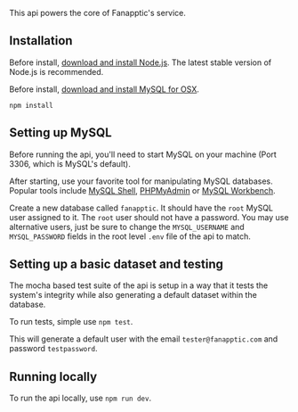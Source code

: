 This api powers the core of Fanapptic's service.

## Installation

Before install, <a href="https://nodejs.org/en/download/">download and install Node.js</a>. The latest stable version of Node.js is recommended.

Before install, <a href="https://dev.mysql.com/doc/refman/5.7/en/osx-installation-pkg.html">download and install MySQL for OSX</a>. 

```
npm install
```

## Setting up MySQL

Before running the api, you'll need to start MySQL on your machine (Port 3306, which is MySQL's default).

After starting, use your favorite tool for manipulating MySQL databases. Popular tools include <a href="https://dev.mysql.com/downloads/shell/">MySQL Shell</a>, <a href="https://www.phpmyadmin.net/">PHPMyAdmin</a> or <a href="https://www.mysql.com/products/workbench/">MySQL Workbench</a>.

Create a new database called `fanapptic`. It should have the `root` MySQL user assigned to it. The `root` user should not have a password. You may use alternative users, just be sure to change the `MYSQL_USERNAME` and `MYSQL_PASSWORD` fields in the root level `.env` file of the api to match.

## Setting up a basic dataset and testing

The mocha based test suite of the api is setup in a way that it tests the system's integrity while also generating a default dataset within the database.

To run tests, simple use `npm test`.

This will generate a default user with the email `tester@fanapptic.com` and password `testpassword`.

## Running locally

To run the api locally, use `npm run dev`.
